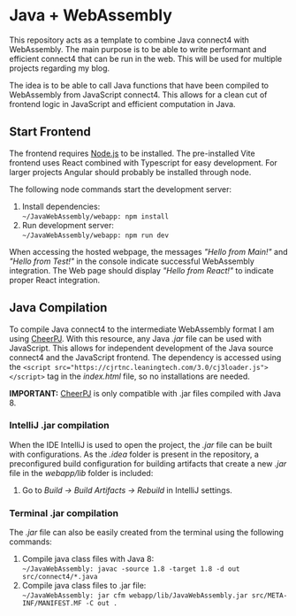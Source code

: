 # Java + WebAssembly
This repository acts as a template to combine Java connect4 with WebAssembly. The main purpose is to be able to write performant and efficient
connect4 that can be run in the web. This will be used for multiple projects regarding my blog.

The idea is to be able to call Java functions that have been compiled to WebAssembly from JavaScript connect4. This allows for a clean cut
of frontend logic in JavaScript and efficient computation in Java. 

## Start Frontend
The frontend requires [Node.js](https://nodejs.org/en) to be installed. The pre-installed Vite frontend
uses React combined with Typescript for easy development. For larger projects Angular
should probably be installed through node.

The following node commands start the development server:

1. Install dependencies:\
`~/JavaWebAssembly/webapp: npm install`
2. Run development server:\
`~/JavaWebAssembly/webapp: npm run dev`

When accessing the hosted webpage, the messages _"Hello from Main!"_ and
_"Hello from Test!"_ in the console indicate successful WebAssembly integration.
The Web page should display _"Hello from React!"_ to indicate proper React integration.

## Java Compilation
To compile Java connect4 to the intermediate WebAssembly format I am using [CheerPJ](https://cheerpj.com/).
With this resource, any Java _.jar_ file can be used with JavaScript. This allows for
independent development of the Java source connect4 and the JavaScript frontend.
The dependency is accessed using the
`<script src="https://cjrtnc.leaningtech.com/3.0/cj3loader.js"></script>`
tag in the _index.html_ file, so no installations are needed.

**IMPORTANT:** [CheerPJ](https://cheerpj.com/) is only compatible with .jar files compiled
with Java 8.

### IntelliJ .jar compilation
When the IDE IntelliJ is used to open the project, the _.jar_ file can be built with configurations.
As the _.idea_ folder is present in the repository, a preconfigured
build configuration for building artifacts that create a
new _.jar_ file in the _webapp/lib_ folder is included:

1. Go to _Build -> Build Artifacts -> Rebuild_ in IntelliJ settings.

### Terminal .jar compilation
The _.jar_ file can also be easily created from the terminal using the following commands:
1. Compile java class files with Java 8:\
`~/JavaWebAssembly: javac -source 1.8 -target 1.8 -d out src/connect4/*.java`
2. Compile java class files to .jar file:\
`~/JavaWebAssembly: jar cfm webapp/lib/JavaWebAssembly.jar src/META-INF/MANIFEST.MF -C out .`

